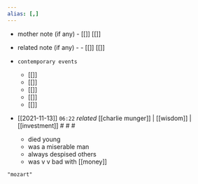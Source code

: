 ```yaml
---
alias: [,]
---
```

- mother note (if any)
		- [[]] [[]]
- related note (if any) -
		- [[]] [[]]
- `contemporary events`
	- [[]]
	- [[]]
	- [[]]
	- [[]]
	- [[]]

- [[2021-11-13]]  `06:22` _related_ [[charlie munger]] | [[wisdom]] | [[investment]] # # #
	- died young
	- was a miserable man
	- always despised others
	- was v v bad with [[money]]

```query
"mozart"
```